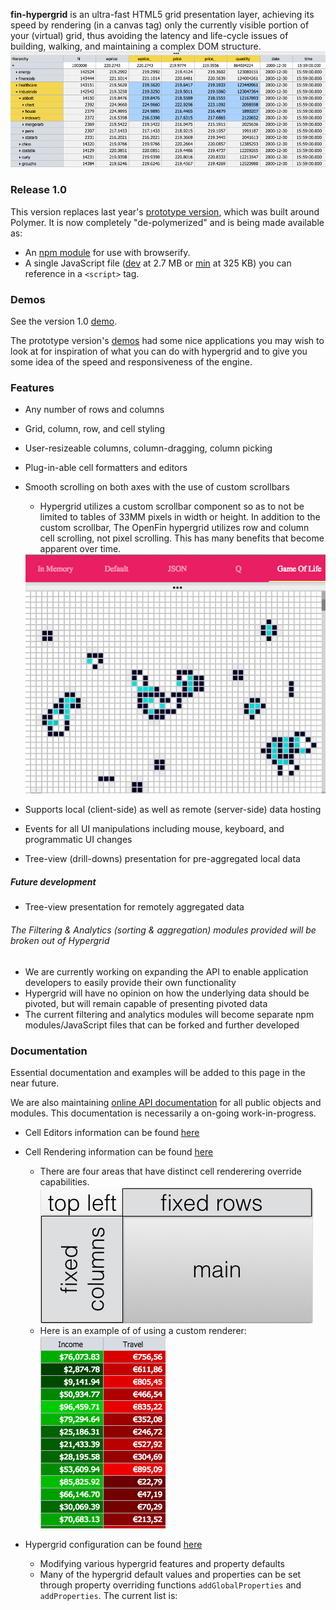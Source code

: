 **fin-hypergrid** is an ultra-fast HTML5 grid presentation layer, achieving its speed by rendering (in a canvas tag) only the currently visible portion of your (virtual) grid, thus avoiding the latency and life-cycle issues of building, walking, and maintaining a complex DOM structure.
<img src="images/gridshot04.gif">

### Release 1.0

This version replaces last year's [prototype version](https://github.com/openfin/fin-hypergrid/tree/polymer-prototype), which was built around Polymer. It is now completely "de-polymerized" and is being made available as:
* An [npm module](https://www.npmjs.com/package/fin-hypergrid) for use with browserify.
* A single JavaScript file ([dev](https://openfin.github.io/fin-hypergrid/build/fin-hypergrid.js) at 2.7 MB or [min](https://openfin.github.io/fin-hypergrid/build/fin-hypergrid.min.js) at 325 KB) you can reference in a `<script>` tag.

### Demos

See the version 1.0 [demo](https://openfin.github.io/fin-hypergrid).

The prototype version's [demos](http://openfin.github.io/fin-hypergrid-polymer-demo/components/fin-hypergrid/demo.html) had some nice applications you may wish to look at for inspiration of what you can do with hypergrid and to give you some idea of the speed and responsiveness of the engine.

### Features

* Any number of rows and columns
* Grid, column, row, and cell styling
* User-resizeable columns, column-dragging, column picking
* Plug-in-able cell formatters and editors
* Smooth scrolling on both axes with the use of custom scrollbars
    * Hypergrid utilizes a custom scrollbar component so as to not be limited to tables of 33MM pixels in width or height.   In addition to the custom scrollbar, The OpenFin hypergrid utilizes row and column cell scrolling, not pixel scrolling.  This has many benefits that become apparent over time.
    <img src="images/README/gridshot03.png" alt="screenshot">

* Supports local (client-side) as well as remote (server-side) data hosting
* Events for all UI manipulations including mouse, keyboard, and programmatic UI changes
* Tree-view (drill-downs) presentation for pre-aggregated local data


##### Future development

* Tree-view presentation for remotely aggregated data

###### The Filtering & Analytics (sorting & aggregation) modules provided will be broken out of Hypergrid

* We are currently working on expanding the API to enable application developers to easily provide their own functionality
 * Hypergrid will have no opinion on how the underlying data should be pivoted, but will remain capable of presenting pivoted data
* The current filtering and analytics modules will become separate npm modules/JavaScript files that can be forked and further developed

### Documentation

Essential documentation and examples will be added to this page in the near future.

We are also maintaining [online API documentation](http://openfin.github.io/fin-hypergrid/doc/Hypergrid.html) for all public objects and modules. This documentation is necessarily a on-going work-in-progress.

* Cell Editors information can be found [here](http://openfin.github.io/fin-hypergrid/doc/tutorial-cell-editors.html)

* Cell Rendering information can be found [here](http://openfin.github.io/fin-hypergrid/doc/tutorial-cell-renderer.html)
    * There are four areas that have distinct cell renderering override capabilities.  <img src="images/grid-regions.png" alt="screenshot">
    * Here is an example of of using a custom renderer: <img src="images/README/customrenderer.png" alt="screenshot">

* Hypergrid configuration can be found [here](http://openfin.github.io/fin-hypergrid/doc/module-defaults.html)
    * Modifying various hypergrid features and property defaults
    * Many of the hypergrid default values and properties can be set through property overriding functions `addGlobalProperties` and `addProperties`.  The current list is:
